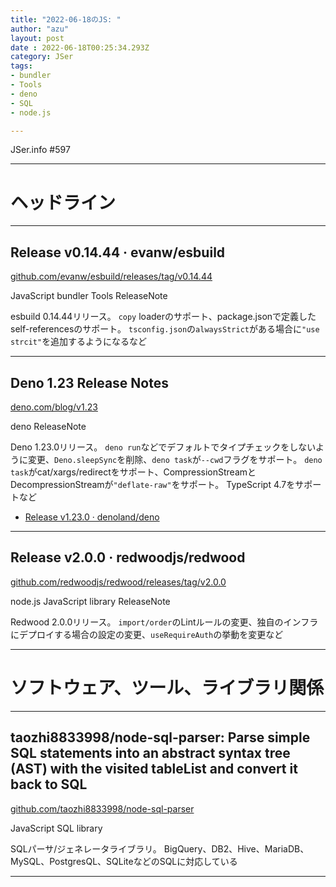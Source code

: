 ```yaml
---
title: "2022-06-18のJS: "
author: "azu"
layout: post
date : 2022-06-18T00:25:34.293Z
category: JSer
tags:
- bundler
- Tools
- deno
- SQL
- node.js

---
```


JSer.info #597

----

<h1 class="site-genre">ヘッドライン</h1>

----

## Release v0.14.44 · evanw/esbuild
[github.com/evanw/esbuild/releases/tag/v0.14.44](https://github.com/evanw/esbuild/releases/tag/v0.14.44 "Release v0.14.44 · evanw/esbuild")
<p class="jser-tags jser-tag-icon"><span class="jser-tag">JavaScript</span> <span class="jser-tag">bundler</span> <span class="jser-tag">Tools</span> <span class="jser-tag">ReleaseNote</span></p>

esbuild 0.14.44リリース。
`copy` loaderのサポート、package.jsonで定義したself-referencesのサポート。
`tsconfig.json`の`alwaysStrict`がある場合に`"use strcit"`を追加するようになるなど


----

## Deno 1.23 Release Notes
[deno.com/blog/v1.23](https://deno.com/blog/v1.23 "Deno 1.23 Release Notes")
<p class="jser-tags jser-tag-icon"><span class="jser-tag">deno</span> <span class="jser-tag">ReleaseNote</span></p>

Deno 1.23.0リリース。
`deno run`などでデフォルトでタイプチェックをしないように変更、`Deno.sleepSync`を削除、`deno task`が`--cwd`フラグをサポート。
`deno task`がcat/xargs/redirectをサポート、CompressionStreamとDecompressionStreamが`"deflate-raw"`をサポート。
TypeScript 4.7をサポートなど

- [Release v1.23.0 · denoland/deno](https://github.com/denoland/deno/releases/tag/v1.23.0 "Release v1.23.0 · denoland/deno")

----

## Release v2.0.0 · redwoodjs/redwood
[github.com/redwoodjs/redwood/releases/tag/v2.0.0](https://github.com/redwoodjs/redwood/releases/tag/v2.0.0 "Release v2.0.0 · redwoodjs/redwood")
<p class="jser-tags jser-tag-icon"><span class="jser-tag">node.js</span> <span class="jser-tag">JavaScript</span> <span class="jser-tag">library</span> <span class="jser-tag">ReleaseNote</span></p>

Redwood 2.0.0リリース。
`import/order`のLintルールの変更、独自のインフラにデプロイする場合の設定の変更、`useRequireAuth`の挙動を変更など


----
<h1 class="site-genre">ソフトウェア、ツール、ライブラリ関係</h1>

----

## taozhi8833998/node-sql-parser: Parse simple SQL statements into an abstract syntax tree (AST) with the visited tableList and convert it back to SQL
[github.com/taozhi8833998/node-sql-parser](https://github.com/taozhi8833998/node-sql-parser "taozhi8833998/node-sql-parser: Parse simple SQL statements into an abstract syntax tree (AST) with the visited tableList and convert it back to SQL")
<p class="jser-tags jser-tag-icon"><span class="jser-tag">JavaScript</span> <span class="jser-tag">SQL</span> <span class="jser-tag">library</span></p>

SQLパーサ/ジェネレータライブラリ。
BigQuery、DB2、Hive、MariaDB、MySQL、PostgresQL、SQLiteなどのSQLに対応している


----
